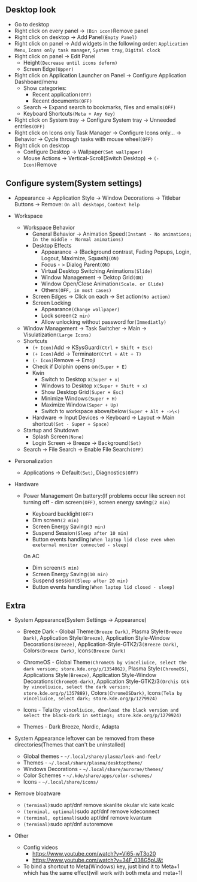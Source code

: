 ## Desktop look
* Go to desktop
* Right click on every panel -> `(Bin icon)`Remove panel
* Right click on desktop -> Add Panel`(Empty Panel)`
* Right click on panel -> Add widgets in the following order: `Application Menu`, `Icons only task manager`, `System tray`, `Digital clock`
* Right click on panel -> Edit Panel
	* Height`(Decrease until icons deform)`
	* Screen Edge`(Upper)`
* Right click on Application Launcher on Panel -> Configure Application Dashboard/menu
	* Show categories:
		* Recent application`(OFF)`
		* Recent documents`(OFF)`
	* Search -> Expand search to bookmarks, files and emails`(OFF)`
	* Keyboard Shortcuts`(Meta + Any Key)`
* Right click on System tray -> Configure System tray -> Unneeded entries`(OFF)`
* Right click on Icons only Task Manager -> Configure Icons only... -> Behavior -> Cycle through tasks with mouse wheel`(OFF)`
* Right click on desktop
	* Configure Desktop -> Wallpaper`(Set wallpaper)`
	* Mouse Actions -> Vertical-Scroll(Switch Desktop) -> `(- Icon)`Remove

## Configure system(System settings)
* Appearance -> Application Style -> Window Decorations -> Titlebar Buttons -> Remove: `On all desktops`, `Context help`

* Workspace
	* Workspace Behavior
		* General Behavior -> Animation Speed`(Instant - No animations; In the middle - Normal animations)`
		* Desktop Effects
			* Appearance -> (Background contrast, Fading Popups, Login, Logout, Maximize, Squash)`(ON)`
			* Focus - > Dialog Parent`(ON)`
			* Virtual Desktop Switching Animations`(Slide)`
			* Window Management -> Dektop Grid`(ON)`
			* Window Open/Close Animation`(Scale. or Glide)`
			* Others`(OFF, in most cases)`
		* Screen Edges -> Click on each -> Set action`(No action)`
		* Screen Locking
			* Appearance`(Change wallpaper)`
			* Lock screen`(2 min)`
			* Allow unlocking without password for`(Immediatly)`
	* Window Management -> Task Switcher -> Main -> Visulatization`(Large Icons)`
	* Shortcuts
		* `(+ Icon)`Add -> KSysGuard`(Ctrl + Shift + Esc)`
		* `(+ Icon)`Add -> Terminator`(Ctrl + Alt + T)`
		* `(- Icon)`Remove -> Emoji
		* Check if Dolphin opens on`(Super + E)`
		* Kwin
			* Switch to Desktop x`(Super + x)`
			* Windows to Desktop x`(Super + Shift + x)`
			* Show Desktop Grid`(Super + Esc)`
			* Minimize Windows`(Super + H)`
			* Maximize Window`(Super + Up)`
			* Switch to workspace above/below`(Super + Alt + ->\<)`
		* Hardware -> Input Devices -> Keyboard -> Layout -> Main shortcut`(Set - Super + Space)`
	* Startup and Shutdown
		* Splash Screen`(None)`
		* Login Screen -> Breeze -> Background`(Set)`
	* Search -> File Search -> Enable File Search`(OFF)`

+ Personalization
	+ Applications -> Default`(Set)`, Diagnostics`(OFF)`

+ Hardware
	+ Power Management
		On battery:(If problems occur like screen not turning off - dim screen`(OFF)`, screen energy saving`(2 min)`
		+ Keyboard backlight`(OFF)`
		+ Dim screen`(2 min)`
		+ Screen Energy Saving`(3 min)`
		+ Suspend Session`(Sleep after 10 min)`
		+ Button events handling`(When laptop lid close even when exeternal monitor connected - sleep)`

		On AC
		+ Dim screen`(5 min)`
		+ Screen Energy Saving`(10 min)`
		+ Suspend session`(Sleep after 20 min)`
		+ Button events handling`(When laptop lid closed - sleep)`

## Extra
* System Appearance(System Settings -> Appearance)
	* Breeze Dark - Global Theme`(Breeze Dark)`, Plasma Style`(Breeze Dark)`, Application Style`(Breeze)`, Application Style-Window Decorations`(Breeze)`, Application-Style-GTK2/3`(Breeze Dark)`, Colors`(Breeze Dark)`, Icons`(Breeze Dark)`
	* ChromeOS - Global Theme`(ChromeOS by vinceliuice, select the dark version; store.kde.org/p/1354062)`, Plasma Style`(ChromeOS)`, Applications Style`(Breeze)`, Application Style-Window Decorations`(ChromeOS-dark)`, Application Style-GTK2/3`(Orchis Gtk by vinceliuice, select the dark version; store.kde.org/p/1357889)`, Colors`(ChromeOSDark)`, Icons`(Tela by vinceliuice, select dark; store.kde.org/p/1279924)`

	* Icons - Tela`(by vinceliuice, download the black version and select the black-dark in settings; store.kde.org/p/1279924)`
	* Themes - Dark Breeze, Nordic, Adapta

* System Appearance leftover can be removed from these directories(Themes that can't be uninstalled)
	* Global themes - `~/.local/share/plasma/look-and-feel/`
	* Themes - `~/.local/share/plasma/desktoptheme/`
	* Windows Decorations - `~/.local/share/aurorae/themes/`
	* Color Schemes - `~/.kde/share/apps/color-schemes/`
	* Icons - `~/.local/share/icons/`

* Remove bloatware
	* `(terminal)`sudo apt/dnf remove skanlite okular vlc kate kcalc
	* `(terminal, optional)`sudo apt/dnf remove kdeconnect
	* `(terminal, optional)`sudo apt/dnf remove kvantum
  	* `(terminal)`sudo apt/dnf autoremove

* Other
	* Config videos
		* https://www.youtube.com/watch?v=Vi65-wT3o20
		* https://www.youtube.com/watch?v=34F_038G5pU&t
	* To bind a shortcut to Meta(Windows) key, just bind it to Meta+1 which has the same effect(will work with both meta and meta+1)
